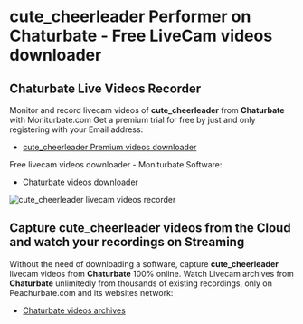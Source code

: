 # cute_cheerleader Performer on Chaturbate - Free LiveCam videos downloader

## Chaturbate Live Videos Recorder

Monitor and record livecam videos of **cute_cheerleader** from **Chaturbate** with Moniturbate.com
Get a premium trial for free by just and only registering with your Email address:
* [cute_cheerleader Premium videos downloader](https://moniturbate.com/request-demo-licence-key.html)

Free livecam videos downloader - Moniturbate Software:
* [Chaturbate videos downloader](https://moniturbate.com/moniturbate-download-software.html)

![cute_cheerleader livecam videos recorder](https://peachurnet.com/templates/moniturbate-software.png)


## Capture cute_cheerleader videos from the Cloud and watch your recordings on Streaming

Without the need of downloading a software, capture **cute_cheerleader** livecam videos from **Chaturbate** 100% online.
Watch Livecam archives from **Chaturbate** unlimitedly from thousands of existing recordings, only on Peachurbate.com and its websites network:
* [Chaturbate videos archives](https://peachurnet.com/)